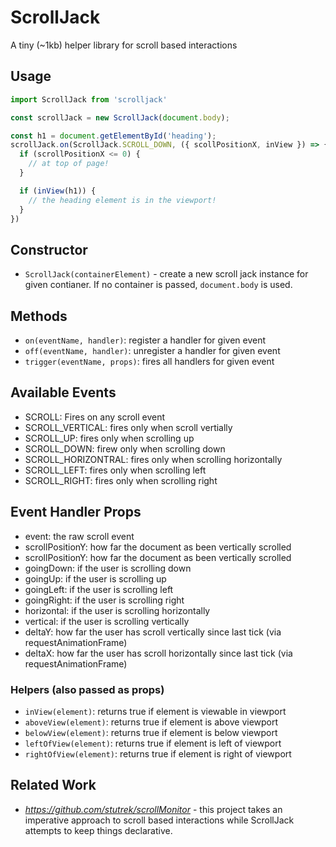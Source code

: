 # ScrollJack
A tiny (~1kb) helper library for scroll based interactions

## Usage
```js
import ScrollJack from 'scrolljack'

const scrollJack = new ScrollJack(document.body);

const h1 = document.getElementById('heading');
scrollJack.on(ScrollJack.SCROLL_DOWN, ({ scollPositionX, inView }) => {
  if (scrollPositionX <= 0) {
    // at top of page!
  }

  if (inView(h1)) {
    // the heading element is in the viewport!
  }
})
```

## Constructor
- `ScrollJack(containerElement)` - create a new scroll jack instance for given contianer. If no container is passed, `document.body` is used.

## Methods
- `on(eventName, handler)`: register a handler for given event 
- `off(eventName, handler)`: unregister a handler for given event 
- `trigger(eventName, props)`: fires all handlers for given event

## Available Events
- SCROLL: Fires on any scroll event
- SCROLL_VERTICAL: fires only when scroll vertially
- SCROLL_UP: fires only when scrolling up
- SCROLL_DOWN: firew only when scrolling down
- SCROLL_HORIZONTRAL: fires only when scrolling horizontally
- SCROLL_LEFT: fires only when scrolling left
- SCROLL_RIGHT: fires only when scrolling right

## Event Handler Props
- event: the raw scroll event
- scrollPositionY: how far the document as been vertically scrolled
- scrollPositionY: how far the document as been vertically scrolled
- goingDown: if the user is scrolling down
- goingUp: if the user is scrolling up
- goingLeft: if the user is scrolling left
- goingRight: if the user is scrolling right
- horizontal: if the user is scrolling horizontally
- vertical: if the user is scrolling vertically
- deltaY: how far the user has scroll vertically since last tick (via requestAnimationFrame)
- deltaX: how far the user has scroll horizontally since last tick (via requestAnimationFrame)

### Helpers (also passed as props)
- `inView(element)`: returns true if element is viewable in viewport
- `aboveView(element)`: returns true if element is above viewport
- `belowView(element)`: returns true if element is below viewport
- `leftOfView(element)`: returns true if element is left of viewport
- `rightOfView(element)`: returns true if element is right of viewport

## Related Work
- *https://github.com/stutrek/scrollMonitor* - this project takes an imperative approach to scroll based interactions while ScrollJack attempts to keep things declarative.
